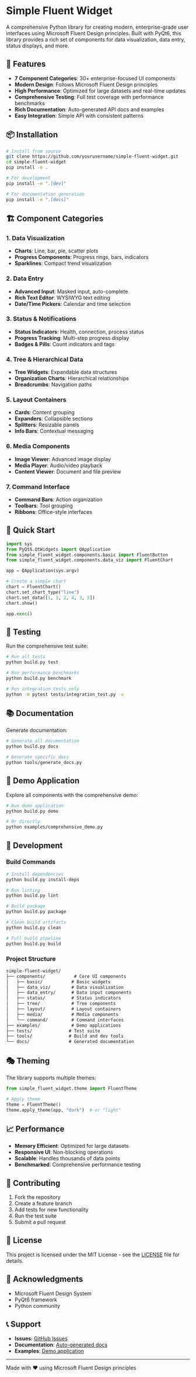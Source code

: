 # Simple Fluent Widget

A comprehensive Python library for creating modern, enterprise-grade user interfaces using Microsoft Fluent Design principles. Built with PyQt6, this library provides a rich set of components for data visualization, data entry, status displays, and more.

## 🚀 Features

- **7 Component Categories**: 30+ enterprise-focused UI components
- **Modern Design**: Follows Microsoft Fluent Design principles
- **High Performance**: Optimized for large datasets and real-time updates
- **Comprehensive Testing**: Full test coverage with performance benchmarks
- **Rich Documentation**: Auto-generated API docs and examples
- **Easy Integration**: Simple API with consistent patterns

## 📦 Installation

```bash
# Install from source
git clone https://github.com/yourusername/simple-fluent-widget.git
cd simple-fluent-widget
pip install -e .

# For development
pip install -e ".[dev]"

# For documentation generation
pip install -e ".[docs]"
```

## 🏗️ Component Categories

### 1. Data Visualization

- **Charts**: Line, bar, pie, scatter plots
- **Progress Components**: Progress rings, bars, indicators
- **Sparklines**: Compact trend visualization

### 2. Data Entry

- **Advanced Input**: Masked input, auto-complete
- **Rich Text Editor**: WYSIWYG text editing
- **Date/Time Pickers**: Calendar and time selection

### 3. Status & Notifications

- **Status Indicators**: Health, connection, process status
- **Progress Tracking**: Multi-step progress display
- **Badges & Pills**: Count indicators and tags

### 4. Tree & Hierarchical Data

- **Tree Widgets**: Expandable data structures
- **Organization Charts**: Hierarchical relationships
- **Breadcrumbs**: Navigation paths

### 5. Layout Containers

- **Cards**: Content grouping
- **Expanders**: Collapsible sections
- **Splitters**: Resizable panels
- **Info Bars**: Contextual messaging

### 6. Media Components

- **Image Viewer**: Advanced image display
- **Media Player**: Audio/video playback
- **Content Viewer**: Document and file preview

### 7. Command Interface

- **Command Bars**: Action organization
- **Toolbars**: Tool grouping
- **Ribbons**: Office-style interfaces

## 🎯 Quick Start

```python
import sys
from PyQt6.QtWidgets import QApplication
from simple_fluent_widget.components.basic import FluentButton
from simple_fluent_widget.components.data_viz import FluentChart

app = QApplication(sys.argv)

# Create a simple chart
chart = FluentChart()
chart.set_chart_type("line")
chart.set_data([1, 3, 2, 4, 3, 5])
chart.show()

app.exec()
```

## 🧪 Testing

Run the comprehensive test suite:

```bash
# Run all tests
python build.py test

# Run performance benchmarks
python build.py benchmark

# Run integration tests only
python -m pytest tests/integration_test.py -v
```

## 📚 Documentation

Generate documentation:

```bash
# Generate all documentation
python build.py docs

# Generate specific docs
python tools/generate_docs.py
```

## 🎨 Demo Application

Explore all components with the comprehensive demo:

```bash
# Run demo application
python build.py demo

# Or directly
python examples/comprehensive_demo.py
```

## 🔧 Development

### Build Commands

```bash
# Install dependencies
python build.py install-deps

# Run linting
python build.py lint

# Build package
python build.py package

# Clean build artifacts
python build.py clean

# Full build pipeline
python build.py build
```

### Project Structure

```txt
simple-fluent-widget/
├── components/           # Core UI components
│   ├── basic/           # Basic widgets
│   ├── data_viz/        # Data visualization
│   ├── data_entry/      # Data input components
│   ├── status/          # Status indicators
│   ├── tree/            # Tree components
│   ├── layout/          # Layout containers
│   ├── media/           # Media components
│   └── command/         # Command interfaces
├── examples/            # Demo applications
├── tests/              # Test suite
├── tools/              # Build and dev tools
└── docs/               # Generated documentation
```

## 🎭 Theming

The library supports multiple themes:

```python
from simple_fluent_widget.theme import FluentTheme

# Apply theme
theme = FluentTheme()
theme.apply_theme(app, "dark")  # or "light"
```

## 📈 Performance

- **Memory Efficient**: Optimized for large datasets
- **Responsive UI**: Non-blocking operations
- **Scalable**: Handles thousands of data points
- **Benchmarked**: Comprehensive performance testing

## 🤝 Contributing

1. Fork the repository
2. Create a feature branch
3. Add tests for new functionality
4. Run the test suite
5. Submit a pull request

## 📄 License

This project is licensed under the MIT License - see the [LICENSE](LICENSE) file for details.

## 🙏 Acknowledgments

- Microsoft Fluent Design System
- PyQt6 framework
- Python community

## 📞 Support

- **Issues**: [GitHub Issues](https://github.com/yourusername/simple-fluent-widget/issues)
- **Documentation**: [Auto-generated docs](./docs/)
- **Examples**: [Demo application](./examples/)

---

Made with ❤️ using Microsoft Fluent Design principles
